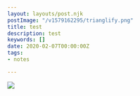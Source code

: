 ```yaml
---
layout: layouts/post.njk
postImage: "/v1579162295/trianglify.png"
title: test
description: test
keywords: []
date: 2020-02-07T00:00:00Z
tags:
- notes

---
```

![](https://res.cloudinary.com/juanfernandes/v1581064001/Screenshot_20200207-081200__01_td2ebv.jpg)